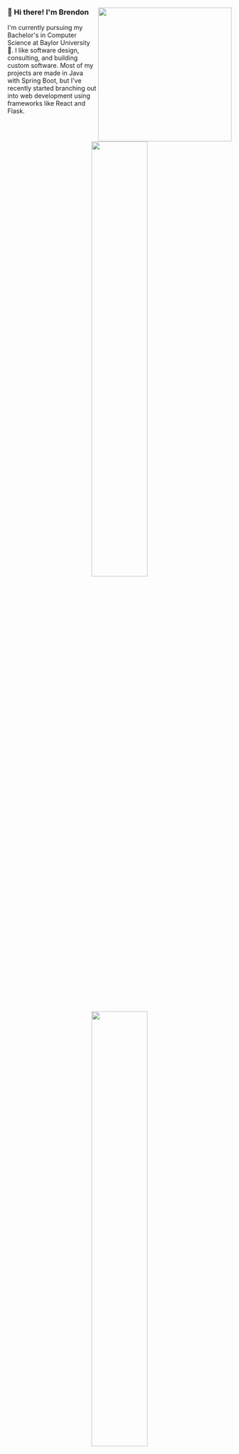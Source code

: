 <div align="left">
<img align="right" width="300" src="https://media.giphy.com/media/XiF35bhJBIg8b30ANZ/giphy.gif?cid=ecf05e47w8wgs6kgdgy6fbj61u56x1xaw1ib62dfvl44tb5z&ep=v1_gifs_related&rid=giphy.gif&ct=g"/>

### 👋 Hi there! I'm Brendon

I'm currently pursuing my Bachelor's in Computer Science at Baylor University 🐻. I like software design, consulting, and building custom software. Most of my projects are made in Java with Spring Boot, but I've recently started branching out into web development using frameworks like React and Flask.
</div>

&nbsp;&nbsp;&nbsp;

<p align="center">
  <img height="50%" width="auto" src ="https://github-readme-stats.vercel.app/api?username=brendonnewt&show_icons=true&count_private=true&theme=vue-dark&hide_border=true&hide=issues,contribs&bg_color=00000000">
  <img height="50%" width="auto" src ="https://github-readme-stats.vercel.app/api/top-langs/?username=brendonnewt&layout=compact&hide_border=true&theme=vue-dark&bg_color=00000000&hide=svelte,html,css,makefile,dockerfile,shell,c">
</p>

## 🧰  My Toolbox
[![My Skills](https://skillicons.dev/icons?i=js,nodejs,react,html,css,c,cpp,mysql,python,java,rust)](https://skillicons.dev)

&nbsp;

<div align="center">
  <img width="400" height="auto" src="https://media.giphy.com/media/v1.Y2lkPTc5MGI3NjExdHd2eGMzYjJlcDhyZWEzcWF4NnZ2MzQ3ZTlhN2J3eWZ6Z2xpb3dxeiZlcD12MV9naWZzX3NlYXJjaCZjdD1n/IThjAlJnD9WNO/giphy.gif" />
</div>

### :school: School Projects

* [Hotel Service](https://github.com/brendonnewt/GROUP-FIVE-Hotel-Project): A Java-based hotel landing page with Swing front-end, enabling room bookings.
* [SeaQuail](https://github.com/brendonnewt/SeaQuail): A Python + Flask project leveraging the Lahman baseball database to solve [Immaculate Grid](https://www.immaculategrid.com/) questions, provide yearly Team Summaries with Depth Charts, and provide individual Player, Team, and League stats.
* [WOOFAdoptionService](https://github.com/brendonnewt/WOOFAdoptionService): A pet adoption website with a React and Next.js front-end and Java Spring Boot backend, hosted on GCP for CI/CD.

### :bulb: Personal Projects

* [Trampoline Calculator](https://github.com/brendonnewt/trampoline-calculator): A Flask + Javascript application that can calculate the difficulty values of any combination of skills. It can also save combinations of skills for later use.
* [Algorithm Visualizer](https://github.com/brendonnewt/algorithm-visualizer): A small React frontend + Rust backend API I made to get some practice with APIs and pick up both React and Rust. This application takes input from the user and displays each step of an algorithm executing on it.

&nbsp;
### 🔧 Currently Working On...
[![Readme Card](https://github-readme-stats.vercel.app/api/pin/?username=brendonnewt&repo=Bounce)](https://github.com/brendonnewt/Bounce)

<h2 align="center">📫 Reach me on</h2>
<p align="center">
  <a target="_blank"href="https://www.linkedin.com/in/brendonnewton/"><img src="https://img.shields.io/badge/linkedin-%230077B5.svg?&style=for-the-badge&logo=linkedin&logoColor=white" /></a>&nbsp;&nbsp;&nbsp;&nbsp;
  <a href="mailto:brendonnewton0@gmail.com?subject=Hello%20Brendon,%20From%20Github"><img src="https://img.shields.io/badge/gmail-%23D14836.svg?&style=for-the-badge&logo=gmail&logoColor=white" /></a>&nbsp;&nbsp;&nbsp;&nbsp;
  <a href="mailto:brendon_newton1@baylor.edu?subject=Hello%20Brendon,%20From%20Github"><img src="https://img.shields.io/badge/Outlook-0078D4?style=for-the-badge&logo=windows&logoColor=white" /></a>&nbsp;&nbsp;&nbsp;&nbsp;
  <a target="_blank"href="https://www.instagram.com/brendon_t_newton/"><img src="https://img.shields.io/badge/Instagram-E4405F?style=for-the-badge&logo=instagram&logoColor=white" /></a>&nbsp;&nbsp;&nbsp;&nbsp;
</p>
